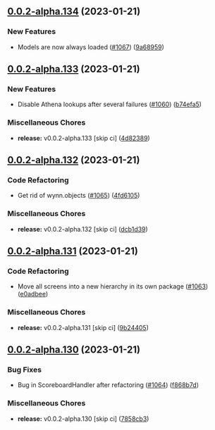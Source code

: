 ## [0.0.2-alpha.134](https://github.com/Wynntils/Artemis/compare/v0.0.2-alpha.133...v0.0.2-alpha.134) (2023-01-21)


### New Features

* Models are now always loaded ([#1067](https://github.com/Wynntils/Artemis/issues/1067)) ([9a68959](https://github.com/Wynntils/Artemis/commit/9a689596376a2e49996f1784dbc0a801cfc85dc1))

## [0.0.2-alpha.133](https://github.com/Wynntils/Artemis/compare/v0.0.2-alpha.132...v0.0.2-alpha.133) (2023-01-21)


### New Features

* Disable Athena lookups after several failures ([#1060](https://github.com/Wynntils/Artemis/issues/1060)) ([b74efa5](https://github.com/Wynntils/Artemis/commit/b74efa5f62129faef03d6d8c0342595a7069afa1))


### Miscellaneous Chores

* **release:** v0.0.2-alpha.133 [skip ci] ([4d82389](https://github.com/Wynntils/Artemis/commit/4d8238972ad6830140819561b2bdf921c1b88580))

## [0.0.2-alpha.132](https://github.com/Wynntils/Artemis/compare/v0.0.2-alpha.131...v0.0.2-alpha.132) (2023-01-21)


### Code Refactoring

* Get rid of wynn.objects ([#1065](https://github.com/Wynntils/Artemis/issues/1065)) ([4fd6105](https://github.com/Wynntils/Artemis/commit/4fd6105c471710070ab4d1bb20e3e7c5d46f889d))


### Miscellaneous Chores

* **release:** v0.0.2-alpha.132 [skip ci] ([dcb1d39](https://github.com/Wynntils/Artemis/commit/dcb1d39bb15435c96cd5e232879877bdf9d6e92d))

## [0.0.2-alpha.131](https://github.com/Wynntils/Artemis/compare/v0.0.2-alpha.130...v0.0.2-alpha.131) (2023-01-21)


### Code Refactoring

* Move all screens into a new hierarchy in its own package ([#1063](https://github.com/Wynntils/Artemis/issues/1063)) ([e0adbee](https://github.com/Wynntils/Artemis/commit/e0adbee1b062c68ed7c7d67484f10d6fcf2899c8))


### Miscellaneous Chores

* **release:** v0.0.2-alpha.131 [skip ci] ([9b24405](https://github.com/Wynntils/Artemis/commit/9b244053723eff78c026c290780f93afa4262ac1))

## [0.0.2-alpha.130](https://github.com/Wynntils/Artemis/compare/v0.0.2-alpha.129...v0.0.2-alpha.130) (2023-01-21)


### Bug Fixes

* Bug in ScoreboardHandler after refactoring ([#1064](https://github.com/Wynntils/Artemis/issues/1064)) ([f868b7d](https://github.com/Wynntils/Artemis/commit/f868b7d2eab177fab5ea8043cafac86f1dfb2a9b))


### Miscellaneous Chores

* **release:** v0.0.2-alpha.130 [skip ci] ([7858cb3](https://github.com/Wynntils/Artemis/commit/7858cb3bbe8f79aabb93366638b1d230140af55d))


